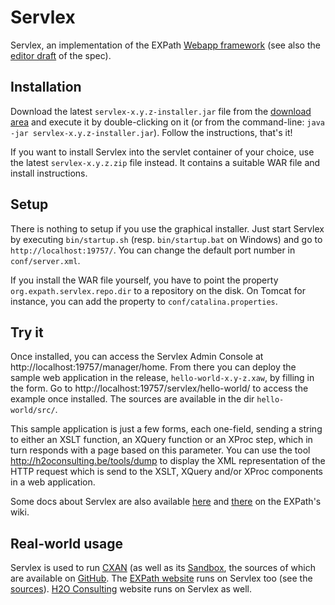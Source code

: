 # Servlex

Servlex, an implementation of the EXPath [Webapp
framework](http://expath.org/modules/webapp/) (see also the [editor
draft](http://expath.org/spec/webapp/editor) of the spec).


## Installation

Download the latest `servlex-x.y.z-installer.jar` file from the
[download area](http://code.google.com/p/servlex/downloads) and
execute it by double-clicking on it (or from the command-line: `java
-jar servlex-x.y.z-installer.jar`).  Follow the instructions, that's
it!

If you want to install Servlex into the servlet container of your
choice, use the latest `servlex-x.y.z.zip` file instead.  It contains
a suitable WAR file and install instructions.


## Setup

There is nothing to setup if you use the graphical installer.  Just
start Servlex by executing `bin/startup.sh` (resp. `bin/startup.bat`
on Windows) and go to `http://localhost:19757/`.  You can change the
default port number in `conf/server.xml`.

If you install the WAR file yourself, you have to point the property
`org.expath.servlex.repo.dir` to a repository on the disk.  On Tomcat
for instance, you can add the property to `conf/catalina.properties`.

## Try it

Once installed, you can access the Servlex Admin Console at
http://localhost:19757/manager/home. From there you can deploy the
sample web application in the release, `hello-world-x.y-z.xaw`, by
filling in the form. Go to http://localhost:19757/servlex/hello-world/
to access the example once installed. The sources are available in the
dir `hello-world/src/`.

This sample application is just a few forms, each one-field, sending
a string to either an XSLT function, an XQuery function or an XProc
step, which in turn responds with a page based on this parameter. You
can use the tool http://h2oconsulting.be/tools/dump to display the XML
representation of the HTTP request which is send to the XSLT, XQuery
and/or XProc components in a web application.

Some docs about Servlex are also available [here](http://expath.org/wiki/Webapp)
and [there](http://expath.org/wiki/Saxon:Webapp) on the EXPath's wiki.

## Real-world usage

Servlex is used to run [CXAN](http://cxan.org/) (as well as its
[Sandbox](http://test.cxan.org/), the sources of which are
available on [GitHub](https://github.com/fgeorges/cxan/).  The
[EXPath website](http://expath.org/) runs on Servlex too (see the
[sources](http://code.google.com/p/expath/source/browse/#svn%2Ftrunk%2Fwebsite)).
[H2O Consulting](http://h2oconsulting.be/) website runs on Servlex as well.
